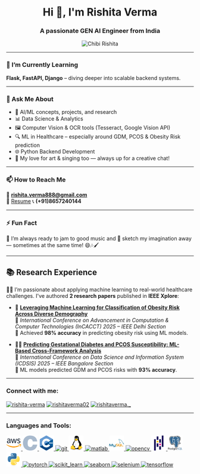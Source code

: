 <h1 align="center">Hi 👋, I'm Rishita Verma</h1>
<h3 align="center">A passionate GEN AI Engineer from India</h3>

<p align="center">
  <img src="https://drive.google.com/uc?export=view&id=1Kwlg3NMyhZZxdsQuhqYPaePavNQz2dCf" alt="Chibi Rishita" width="300"/>
</p>

---

### 🌱 I’m Currently Learning
**Flask, FastAPI, Django** – diving deeper into scalable backend systems.

---

### 💬 Ask Me About
- 🧠 AI/ML concepts, projects, and research  
- 📊 Data Science & Analytics  
- 🖼️ Computer Vision & OCR tools (Tesseract, Google Vision API)  
- 🔍 ML in Healthcare – especially around GDM, PCOS & Obesity Risk prediction  
- 🌐 Python Backend Development  
- 🎨 My love for art & singing too — always up for a creative chat!

---

### 📫 How to Reach Me
📧 **rishita.verma888@gmail.com**  
📄 [Resume](https://drive.google.com/file/d/1vrS6X-0agkL4Am-4pGkKpcGf9JOsI9tl/view?usp=sharing)
📞 **(+91)8657240144**

---

### ⚡ Fun Fact
🎤 I’m always ready to jam to good music and 🎨 sketch my imagination away — sometimes at the same time! 😄🎶🖌️

---

## 📚 Research Experience

👩‍🔬 I’m passionate about applying machine learning to real-world healthcare challenges. I've authored **2 research papers** published in **IEEE Xplore**:

- 🧬 **[Leveraging Machine Learning for Classification of Obesity Risk Across Diverse Demography](https://ieeexplore.ieee.org/document/11011446)**  
  📍 *International Conference on Advancement in Computation & Computer Technologies (InCACCT) 2025 – IEEE Delhi Section*  
  🎯 Achieved **98% accuracy** in predicting obesity risk using ML models.

- 👩‍⚕️ **[Predicting Gestational Diabetes and PCOS Susceptibility: ML-Based Cross-Framework Analysis](https://icdsis.in/)**  
  📍 *International Conference on Data Science and Information System (ICDSIS) 2025 – IEEE Bangalore Section*  
  🎯 ML models predicted GDM and PCOS risks with **93% accuracy**.

---

<h3 align="left">Connect with me:</h3>
<p align="left">
<a href="https://linkedin.com/in/rishita-verma" target="blank"><img align="center" src="https://raw.githubusercontent.com/rahuldkjain/github-profile-readme-generator/master/src/images/icons/Social/linked-in-alt.svg" alt="rishita-verma" height="30" width="40" /></a>
<a href="https://kaggle.com/rishitaverma02" target="blank"><img align="center" src="https://raw.githubusercontent.com/rahuldkjain/github-profile-readme-generator/master/src/images/icons/Social/kaggle.svg" alt="rishitaverma02" height="30" width="40" /></a>
<a href="https://instagram.com/rishitaverma._" target="blank"><img align="center" src="https://raw.githubusercontent.com/rahuldkjain/github-profile-readme-generator/master/src/images/icons/Social/instagram.svg" alt="rishitaverma._" height="30" width="40" /></a>
</p>

---

<h3 align="left">Languages and Tools:</h3>
<p align="left"> 
  <a href="https://aws.amazon.com" target="_blank" rel="noreferrer"> 
    <img src="https://raw.githubusercontent.com/devicons/devicon/master/icons/amazonwebservices/amazonwebservices-original-wordmark.svg" alt="aws" width="40" height="40"/> 
  </a> 
  <a href="https://www.cprogramming.com/" target="_blank" rel="noreferrer"> 
    <img src="https://raw.githubusercontent.com/devicons/devicon/master/icons/c/c-original.svg" alt="c" width="40" height="40"/> 
  </a> 
  <a href="https://www.w3schools.com/cpp/" target="_blank" rel="noreferrer"> 
    <img src="https://raw.githubusercontent.com/devicons/devicon/master/icons/cplusplus/cplusplus-original.svg" alt="cplusplus" width="40" height="40"/> 
  </a> 
  <a href="https://git-scm.com/" target="_blank" rel="noreferrer"> 
    <img src="https://www.vectorlogo.zone/logos/git-scm/git-scm-icon.svg" alt="git" width="40" height="40"/> 
  </a> 
  <a href="https://www.linux.org/" target="_blank" rel="noreferrer"> 
    <img src="https://raw.githubusercontent.com/devicons/devicon/master/icons/linux/linux-original.svg" alt="linux" width="40" height="40"/> 
  </a> 
  <a href="https://www.mathworks.com/" target="_blank" rel="noreferrer"> 
    <img src="https://upload.wikimedia.org/wikipedia/commons/2/21/Matlab_Logo.png" alt="matlab" width="40" height="40"/> 
  </a> 
  <a href="https://www.mysql.com/" target="_blank" rel="noreferrer"> 
    <img src="https://raw.githubusercontent.com/devicons/devicon/master/icons/mysql/mysql-original-wordmark.svg" alt="mysql" width="40" height="40"/> 
  </a> 
  <a href="https://opencv.org/" target="_blank" rel="noreferrer"> 
    <img src="https://www.vectorlogo.zone/logos/opencv/opencv-icon.svg" alt="opencv" width="40" height="40"/> 
  </a> 
  <a href="https://pandas.pydata.org/" target="_blank" rel="noreferrer"> 
    <img src="https://raw.githubusercontent.com/devicons/devicon/2ae2a900d2f041da66e950e4d48052658d850630/icons/pandas/pandas-original.svg" alt="pandas" width="40" height="40"/> 
  </a> 
  <a href="https://www.postgresql.org" target="_blank" rel="noreferrer"> 
    <img src="https://raw.githubusercontent.com/devicons/devicon/master/icons/postgresql/postgresql-original-wordmark.svg" alt="postgresql" width="40" height="40"/> 
  </a> 
  <a href="https://www.python.org" target="_blank" rel="noreferrer"> 
    <img src="https://raw.githubusercontent.com/devicons/devicon/master/icons/python/python-original.svg" alt="python" width="40" height="40"/> 
  </a> 
  <a href="https://pytorch.org/" target="_blank" rel="noreferrer"> 
    <img src="https://www.vectorlogo.zone/logos/pytorch/pytorch-icon.svg" alt="pytorch" width="40" height="40"/> 
  </a> 
  <a href="https://scikit-learn.org/" target="_blank" rel="noreferrer"> 
    <img src="https://upload.wikimedia.org/wikipedia/commons/0/05/Scikit_learn_logo_small.svg" alt="scikit_learn" width="40" height="40"/> 
  </a> 
  <a href="https://seaborn.pydata.org/" target="_blank" rel="noreferrer"> 
    <img src="https://seaborn.pydata.org/_images/logo-mark-lightbg.svg" alt="seaborn" width="40" height="40"/> 
  </a> 
  <a href="https://www.selenium.dev" target="_blank" rel="noreferrer"> 
    <img src="https://raw.githubusercontent.com/detain/svg-logos/780f25886640cef088af994181646db2f6b1a3f8/svg/selenium-logo.svg" alt="selenium" width="40" height="40"/> 
  </a> 
  <a href="https://www.tensorflow.org" target="_blank" rel="noreferrer"> 
    <img src="https://www.vectorlogo.zone/logos/tensorflow/tensorflow-icon.svg" alt="tensorflow" width="40" height="40"/> 
  </a> 
</p>
